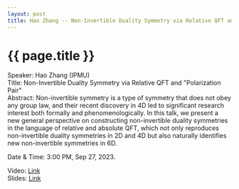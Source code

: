 ```yaml
---
layout: post
title: Hao Zhang -- Non-Invertible Duality Symmetry via Relative QFT and "Polarization Pair"
---
```


{{ page.title }}
================

Speaker: Hao Zhang (IPMU)  
Title: Non-Invertible Duality Symmetry via Relative QFT and "Polarization Pair"  
Abstract: Non-invertible symmetry is a type of symmetry that does not obey any group law, and their recent discovery in 4D led to significant research interest both formally and phenomenologically. In this talk, we present a new general perspective on constructing non-invertible duality symmetries in the language of relative and absolute QFT, which not only reproduces non-invertible duality symmetries in 2D and 4D but also naturally identifies new non-invertible symmetries in 6D.   

Date & Time: 3:00 PM, Sep 27, 2023.  

Video: [Link]( https://www.bilibili.com/video/BV1eH4y1U7pY )  
Slides: [Link]( http://jointhepth.github.io/files/2023-9-27-Hao-Zhang.pdf)